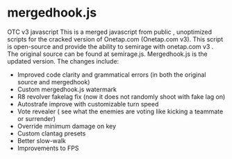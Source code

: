 # mergedhook.js
OTC v3 javascript
This is a merged javascript from public , unoptimized scripts for the cracked version of Onetap.com (Onetap.com v3). This script is open-source and provide the ability to semirage with onetap.com v3 . The original source can be found at semirage.js. Mergedhook.js is the updated version. The changes include:
- Improved code clarity and grammatical errors (in both the original source and mergedhook)
- Custom mergedhook.js watermark
- R8 revolver fakelag fix (now it does not randomly shoot with fake lag on)
- Autostrafe improve with customizable turn speed
- Vote revealer ( see what the enemies are voting like kicking a teammate or surrender)
- Override minimum damage on key
- Custom clantag presets
- Better slow-walk
- Improvements to FPS

